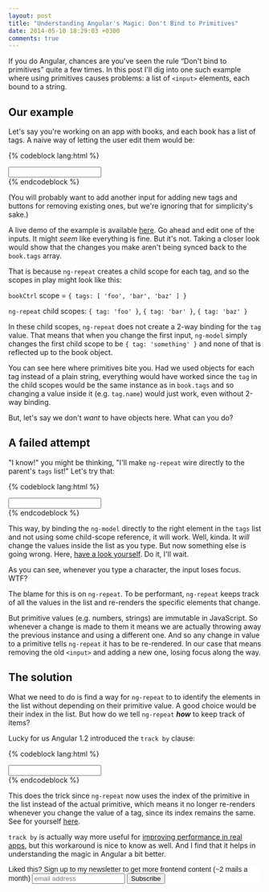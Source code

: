 ```yaml
---
layout: post
title: "Understanding Angular's Magic: Don't Bind to Primitives"
date: 2014-05-10 18:29:03 +0300
comments: true
---
```


If you do Angular, chances are you've seen the rule “Don't bind to primitives” quite a few times. In this post I'll dig into one such example where using primitives causes problems:  a list of `<input>` elements, each bound to a string.

## Our example

Let's say you're working on an app with books, and each book has a list of tags. A naive way of letting the user edit them would be:

{% codeblock lang:html %}
<div ng-controller="bookCtrl">
    <div ng-repeat="tag in book.tags">
        <input type="text" ng-model="tag">
    </div>
</div>
{% endcodeblock %}
    
(You will probably want to add another input for adding new tags and buttons for removing existing ones, but we're ignoring that for simplicity's sake.)

A live demo of the example is available [here](http://jsfiddle.net/avivby/yPFL6/). Go ahead and edit one of the inputs. It might *seem* like everything is fine. But it's not. Taking a closer look would show that the changes you make aren't being synced back to the `book.tags` array.

That is because `ng-repeat` creates a child scope for each tag, and so the scopes in play might look like this:

`bookCtrl` scope = `{ tags: [ 'foo', 'bar', 'baz' ] }`

`ng-repeat` child scopes: `{ tag: 'foo' }`, `{ tag: 'bar' }`, `{ tag: 'baz' }`

In these child scopes, `ng-repeat` does not create a 2-way binding for the `tag` value. That means that when you change the first input, `ng-model` simply changes the first child scope to be `{ tag: 'something' }` and none of that is reflected up to the book object.

You can see here where primitives bite you. Had we used objects for each tag instead of a plain string, everything would have worked since the `tag` in the child scopes would be the same instance as in `book.tags` and so changing a value inside it (e.g. `tag.name`) would just work, even without 2-way binding.

But, let's say we don't *want* to have objects here. What can you do?

## A failed attempt

"I know!" you might be thinking, "I'll make `ng-repeat` wire directly to the parent's `tags` list!" Let's try that:

{% codeblock lang:html %}
<div ng-controller="bookCtrl">
    <div ng-repeat="tag in book.tags">
        <input type="text" ng-model="book.tags[$index]">
    </div>
</div>
{% endcodeblock %}
    
This way, by binding the `ng-model` directly to the right element in the `tags` list and not using some child-scope reference, it will work. Well, kinda. It *will* change the values inside the list as you type. But now something else is going wrong. Here, [have a look yourself](http://jsfiddle.net/avivby/htdKM/). Do it, I'll wait.

As you can see, whenever you type a character, the input loses focus. WTF?

The blame for this is on `ng-repeat`. To be performant, `ng-repeat` keeps track of all the values in the list and re-renders the specific elements that change.

But primitive values (e.g. numbers, strings) are immutable in JavaScript. So whenever a change is made to them it means we are actually throwing away the previous instance and using a different one. And so any change in value to a primitive tells `ng-repeat` it has to be re-rendered. In our case that means removing the old `<input>` and adding a new one, losing focus along the way.

## The solution

What we need to do is find a way for `ng-repeat` to to identify the elements in the list without depending on their primitive value. A good choice would be their index in the list. But how do we tell `ng-repeat` ***how*** to keep track of items?

Lucky for us Angular 1.2 introduced the `track by` clause:

{% codeblock lang:html %}
<div ng-controller="bookCtrl">
    <div ng-repeat="tag in book.tags track by $index">
        <input type="text" ng-model="book.tags[$index]">
    </div>
</div>
{% endcodeblock %}

This does the trick since `ng-repeat` now uses the index of the primitive in the list instead of the actual primitive, which means it no longer re-renders whenever you change the value of a tag, since its index remains the same. See for yourself [here](http://jsfiddle.net/avivby/ZXmuR/).

`track by` is actually way more useful for [improving performance in real apps](http://www.codelord.net/2014/04/15/improving-ng-repeat-performance-with-track-by/), but this workaround is nice to know as well. And I find that it helps in understanding the magic in Angular a bit better.

<!-- Begin MailChimp Signup Form -->
<link href="http://cdn-images.mailchimp.com/embedcode/slim-081711.css" rel="stylesheet" type="text/css">
<style type="text/css">
    #mc_embed_signup{background:#fff; clear:left; font:14px Helvetica,Arial,sans-serif; }
    /* Add your own MailChimp form style overrides in your site stylesheet or in this style block.
       We recommend moving this block and the preceding CSS link to the HEAD of your HTML file. */
</style>
<div id="mc_embed_signup">
<form action="http://codelord.us6.list-manage.com/subscribe/post?u=78b36f07d7d2e7e91eb8deee3&amp;id=c9a8d439c8" method="post" id="mc-embedded-subscribe-form" name="mc-embedded-subscribe-form" class="validate" target="_blank" novalidate>
    <label for="mce-EMAIL">Liked this? Sign up to my newsletter to get more frontend content (~2 mails a month)</label>
    <input type="email" value="" name="EMAIL" class="email" id="mce-EMAIL" placeholder="email address" required style="display: inline">
    <input type="hidden" value="" name="SIGNUP_URL" class="email" id="mce-SIGNUP_URL">
    <input type="submit" value="Subscribe" name="subscribe" id="mc-embedded-subscribe" class="button" style="display: inline">
</form>
</div>
<script type="text/javascript">
document.getElementById('mce-SIGNUP_URL').value = document.location.href;
</script>
<!--End mc_embed_signup-->

